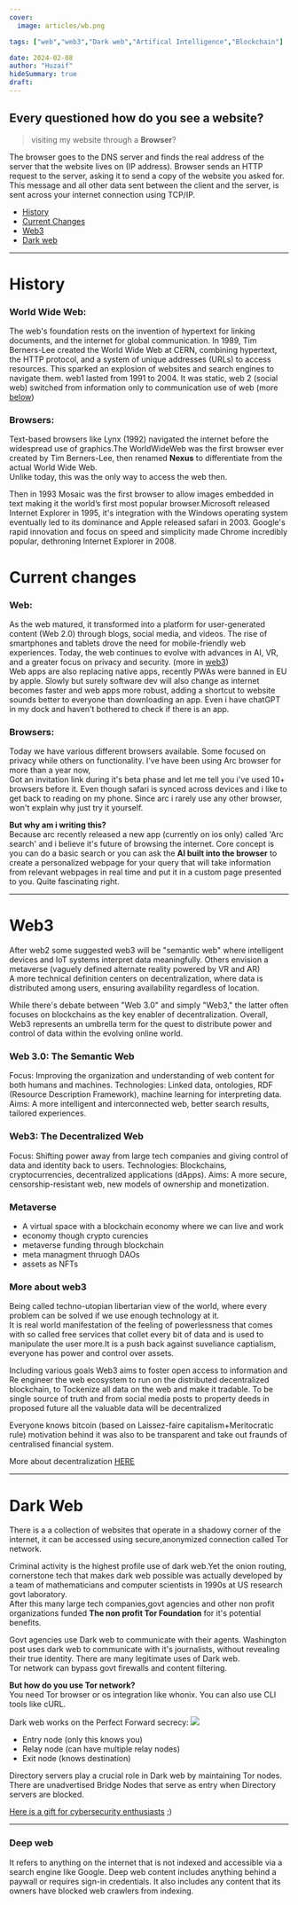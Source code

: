 ```yaml
---
cover:
  image: articles/wb.png

tags: ["web","web3","Dark web","Artifical Intelligence","Blockchain"]

date: 2024-02-08
author: "Huzaif"
hideSummary: true
draft: 
---
```

## Every questioned how do you see a website?
> visiting my website through a **Browser**?
>
The browser goes to the DNS server and finds the real address of the server that the website lives on (IP address).
Browser sends an HTTP request to the server, asking it to send a copy of the website you asked for. This message and all other data sent between the client and the server, is sent across your internet connection using TCP/IP.

- [History](#history)
- [Current Changes](#current-changes)
- [Web3](#web3)
- [Dark web](#dark-web)

---
# History

### World Wide Web:
The web's foundation rests on the invention of hypertext for linking documents, and the internet for global communication. In 1989, Tim Berners-Lee created the World Wide Web at CERN, combining hypertext, the HTTP protocol, and a system of unique addresses (URLs) to access resources.  This sparked an explosion of websites and search engines to navigate them. web1 lasted from 1991 to 2004. It was static,
web 2 (social web) switched from information only  to communication use of web (more [below](#web))

### Browsers:
Text-based browsers like Lynx (1992) navigated the internet before the widespread use of graphics.The WorldWideWeb was the first browser ever created by Tim Berners-Lee, then renamed **Nexus** to differentiate from the actual World Wide Web. \
Unlike today, this was the only way to access the web then. 

Then in 1993 Mosaic was the first browser to allow images embedded in text making it the world’s first most popular browser.Microsoft released Internet Explorer in 1995, it's integration with the Windows operating system eventually led to its dominance and Apple released safari in 2003. Google's rapid innovation and focus on speed and simplicity made Chrome incredibly popular, dethroning Internet Explorer in 2008.



# Current changes

### Web:
As the web matured, it transformed into a platform for user-generated content (Web 2.0) through blogs, social media, and videos. The rise of smartphones and tablets drove the need for mobile-friendly web experiences. Today, the web continues to evolve with advances in AI, VR, and a greater focus on privacy and security. (more in [web3](#web3)) \
Web apps are also replacing native apps, recently PWAs were banned in EU by apple. Slowly but surely software dev will also change as internet becomes faster and web apps more robust, adding a shortcut to website sounds better to everyone than downloading an app. Even i have chatGPT in my dock and haven't bothered to check if there is an app.

### Browsers:
Today we have various different browsers available. Some focused on privacy while others on functionality.
I've have been using Arc browser for more than a year now, \
 Got an invitation link during it's beta phase and let me tell you i've used 10+ browsers before it. Even though safari is synced across devices and i like to get back to reading on my phone. Since arc i rarely use any other browser, won't explain why just try it yourself.

**But why am i writing this?** \
Because arc recently released a new app (currently on ios only) called 'Arc search' and i believe it's future of browsing the internet. Core concept is you can do a basic search or you can ask the **AI built into the browser** to create a personalized webpage for your query that will take information from relevant webpages in real time and put it in a custom page presented to you. Quite fascinating right.

---

# Web3
After web2 some suggested web3 will be "semantic web" where intelligent devices and IoT systems interpret data meaningfully. Others envision a metaverse (vaguely defined alternate reality powered by VR and AR) \
A more technical definition centers on decentralization, where data is distributed among users, ensuring availability regardless of location.

While there's debate between "Web 3.0" and simply "Web3," the latter often focuses on blockchains as the key enabler of decentralization. Overall,  Web3 represents an umbrella term for the quest to distribute power and control of data within the evolving online world.

### Web 3.0: The Semantic Web

Focus: Improving the organization and understanding of web content for both humans and machines.
Technologies: Linked data, ontologies, RDF (Resource Description Framework), machine learning for interpreting data.
Aims: A more intelligent and interconnected web, better search results, tailored experiences.
### Web3: The Decentralized Web

Focus: Shifting power away from large tech companies and giving control of data and identity back to users.
Technologies: Blockchains, cryptocurrencies, decentralized applications (dApps).
Aims: A more secure, censorship-resistant web, new models of ownership and monetization.

### Metaverse 

- A virtual space with a blockchain economy where we can live and work
- economy though crypto curencies
- metaverse funding through blockchain
- meta managment thruogh DAOs
- assets as NFTs

### More about web3

Being called techno-utopian libertarian view of the world, where every problem can be solved if we use enough technology at it. \
It is real world manifestation of the feeling of powerlessness that comes with so called free services that collet every bit of data and is used to manipulate the user more.It is a push back against suveliance captialism, everyone has power and control over assets.

Including various goals Web3 aims to foster  open access to information and Re engineer the web ecosystem to run on the distributed decentralized blockchain, to Tockenize all data on the web and make it tradable. To be single source of truth and from social media posts to property deeds in proposed future all the valuable data will be decentralized

Everyone knows bitcoin (based on Laissez-faire capitalism+Meritocratic rule) motivation behind it was also to be transparent and take out fraunds of centralised financial system.

More about decentralization [HERE](https://huz4f.online/articles/blockchain/)

---

# Dark Web
There is a a collection of websites that operate in a shadowy corner of the internet, it can be accessed using secure,anonymized connection called Tor network.

Criminal activity is the highest profile use of dark web.Yet the onion routing, cornerstone tech that makes dark web possible was actually developed by a team of mathematicians and computer scientists in 1990s at US research  govt laboratory. \
After this many large tech companies,govt agencies and other non profit organizations funded **The non profit Tor Foundation** for it's potential benefits. 

Govt agencies use Dark web to communicate with their agents.
Washington post uses dark web to communicate with it's journalists, without revealing their true identity. There are many legitimate uses of Dark web. \
Tor network can bypass govt firewalls and content filtering. 


**But how do you use Tor network?** \
You need Tor browser or os integration like whonix. You can also use CLI tools like cURL.

Dark web works on the Perfect Forward secrecy:
![](/articles/Darkweb.png)
- Entry node (only this knows you)
- Relay node (can have multiple relay nodes)
- Exit node (knows destination)

Directory servers play a crucial role in Dark web by maintaining Tor nodes.
There are unadvertised Bridge Nodes that serve as entry when Directory servers are blocked.

[Here is a gift for cybersecurity enthusiasts](https://www.theguardian.com/world/interactive/2013/oct/04/tor-stinks-nsa-presentation-document) ;)

---

### Deep web
It refers to anything on the internet that is not indexed and accessible via a search engine like Google. Deep web content includes anything behind a paywall or requires sign-in credentials. It also includes any content that its owners have blocked web crawlers from indexing.